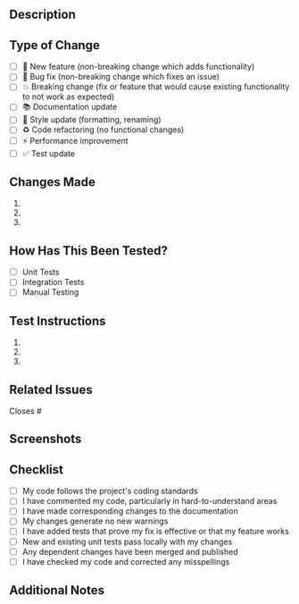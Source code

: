 ## Description
<!-- Provide a brief description of the changes introduced by this PR -->

## Type of Change
<!-- Mark the appropriate option with an "x" -->

- [ ] 🚀 New feature (non-breaking change which adds functionality)
- [ ] 🐛 Bug fix (non-breaking change which fixes an issue)
- [ ] 💥 Breaking change (fix or feature that would cause existing functionality to not work as expected)
- [ ] 📚 Documentation update
- [ ] 🎨 Style update (formatting, renaming)
- [ ] ♻️ Code refactoring (no functional changes)
- [ ] ⚡ Performance improvement
- [ ] ✅ Test update

## Changes Made
<!-- List the main changes made in this PR -->

1. 
2. 
3. 

## How Has This Been Tested?
<!-- Describe the tests you ran to verify your changes -->

- [ ] Unit Tests
- [ ] Integration Tests
- [ ] Manual Testing

## Test Instructions
<!-- Steps to test the changes (if applicable) -->

1. 
2. 
3. 

## Related Issues
<!-- Link any related issues using # -->
Closes #

## Screenshots
<!-- If applicable, add screenshots to help explain your changes -->

## Checklist
<!-- Mark completed items with an "x" -->

- [ ] My code follows the project's coding standards
- [ ] I have commented my code, particularly in hard-to-understand areas
- [ ] I have made corresponding changes to the documentation
- [ ] My changes generate no new warnings
- [ ] I have added tests that prove my fix is effective or that my feature works
- [ ] New and existing unit tests pass locally with my changes
- [ ] Any dependent changes have been merged and published
- [ ] I have checked my code and corrected any misspellings

## Additional Notes
<!-- Add any additional information that would be helpful for reviewers -->